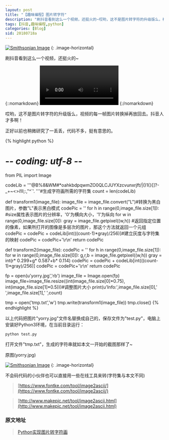 ```yaml
---
layout: post
title: "【趣味编程】图片转字符"
description: "刷抖音看到这么一个视频，还挺火的~哎哟，这不是图片转字符的升级版么，视频的每一帧图片转换掉再放回去。抖音人才多啊！正好以前也稍微研究了一丢丢，代码不多，挺有意思的。"
tags: [抖音,趣味编程,python]
categories: [Blog]
sid: 20180718a
---
```

[![Smithsonian Image](//up.yorry.cn/link/blog/yorry_ascii.jpg)](//up.yorry.cn/link/blog/yorry_ascii.jpg)
{: .image-horizontal}

刷抖音看到这么一个视频，还挺火的~

{::nomarkdown}
<video width=250 class="my-video" src="//up.yorry.cn/video/FinalVideo_1531968495.452555.MP4" controls="controls">您的浏览器不支持 video 标签。</video>
{:/nomarkdown}

哎哟，这不是图片转字符的升级版么，视频的每一帧图片转换掉再放回去。抖音人才多啊！

正好以前也稍微研究了一丢丢，代码不多，挺有意思的。

<!--more-->

{% highlight python %}
# -*- coding: utf-8 -*-
from PIL import Image

codeLib = '''@B%8&WM#*oahkbdpqwmZO0QLCJUYXzcvunxrjft/\|()1{}[]?-_+~<>i!lI;:,"^`'. '''#生成字符画所需的字符集
count = len(codeLib)

def transform1(image_file):
    image_file = image_file.convert("L")#转换为黑白图片，参数"L"表示黑白模式
    codePic = ''
    for h in range(0,image_file.size[1]):  #size属性表示图片的分辨率，'0'为横向大小，'1'为纵向
        for w in range(0,image_file.size[0]):
            gray = image_file.getpixel((w,h)) #返回指定位置的像素，如果所打开的图像是多层次的图片，那这个方法就返回一个元组
            codePic = codePic + codeLib[int(((count-1)*gray)/256)]#建立灰度与字符集的映射
        codePic = codePic+'\r\n'
    return codePic

def transform2(image_file):
    codePic = ''
    for h in range(0,image_file.size[1]):
        for w in range(0,image_file.size[0]):
            g,r,b = image_file.getpixel((w,h))
            gray = int(r* 0.299+g* 0.587+b* 0.114)
            codePic = codePic + codeLib[int(((count-1)*gray)/256)]
        codePic = codePic+'\r\n'
    return codePic


fp = open(u'yorry.jpg','rb')
image_file = Image.open(fp)
image_file=image_file.resize((int(image_file.size[0]*0.75), int(image_file.size[1]*0.5)))#调整图片大小
print(u'Info:',image_file.size[0],' ',image_file.size[1],' ',count)

tmp = open('tmp.txt','w')
tmp.write(transform1(image_file))
tmp.close()
{% endhighlight %}

以上代码把图片"yorry.jpg"文件名替换成自己的，保存文件为"test.py"，电脑上安装好Python3环境，在当前目录运行：
```
python test.py
```
打开文件"tmp.txt"，生成的字符串就如本文一开始的截图那样了~

原图(yorry.jpg)

[![Smithsonian Image](//up.yorry.cn/link/blog/yorry.jpg)](//up.yorry.cn/link/blog/yorry.jpg)
{: .image-horizontal}

不会码代码的小伙伴也可以直接用一些在线工具来转(字符集与本文不同)

> [https://www.fontke.com/tool/image2ascii/](https://www.fontke.com/tool/image2ascii/)

> [http://www.makepic.net/tool/image2ascii.html](http://www.makepic.net/tool/image2ascii.html)

### 原文地址
> [Python实现图片转字符画](https://blog.csdn.net/wait_nothing_alone/article/details/52901531)
